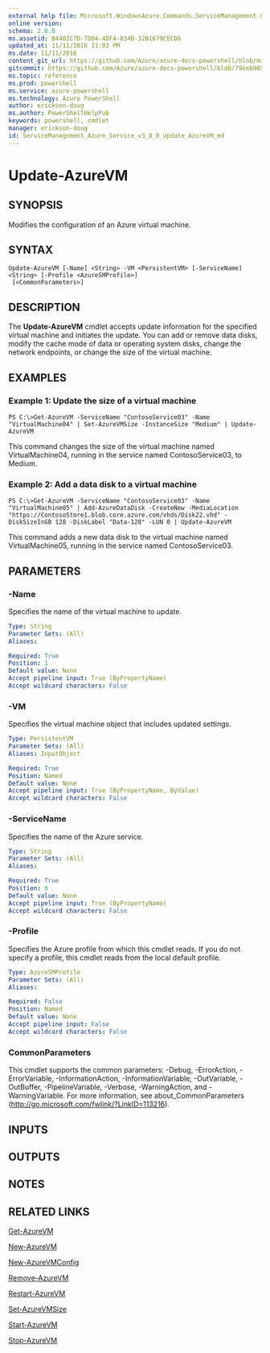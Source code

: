 ```yaml
---
external help file: Microsoft.WindowsAzure.Commands.ServiceManagement.dll-Help.xml
online version: 
schema: 2.0.0
ms.assetid: B4402C7D-7D04-4DF4-834B-32B1679CECD6
updated_at: 11/11/2016 11:03 PM
ms.date: 11/11/2016
content_git_url: https://github.com/Azure/azure-docs-powershell/blob/master/azureps-cmdlets-docs/ServiceManagement/Azure.Service/v3.0.0/Update-AzureVM.md
gitcommit: https://github.com/Azure/azure-docs-powershell/blob/79eeb985ea480979357fb4695832a0c3d29a48bf/azureps-cmdlets-docs/ServiceManagement/Azure.Service/v3.0.0/Update-AzureVM.md
ms.topic: reference
ms.prod: powershell
ms.service: azure-powershell
ms.technology: Azure PowerShell
author: erickson-doug
ms.author: PowerShellHelpPub
keywords: powershell, cmdlet
manager: erickson-doug
id: ServiceManagement_Azure_Service_v3_0_0_Update_AzureVM_md
---
```


# Update-AzureVM

## SYNOPSIS
Modifies the configuration of an Azure virtual machine.

## SYNTAX

```
Update-AzureVM [-Name] <String> -VM <PersistentVM> [-ServiceName] <String> [-Profile <AzureSMProfile>]
 [<CommonParameters>]
```

## DESCRIPTION
The **Update-AzureVM** cmdlet accepts update information for the specified virtual machine and initiates the update.
You can add or remove data disks, modify the cache mode of data or operating system disks, change the network endpoints, or change the size of the virtual machine.

## EXAMPLES

### Example 1: Update the size of a virtual machine
```
PS C:\>Get-AzureVM -ServiceName "ContosoService03" -Name "VirtualMachine04" | Set-AzureVMSize -InstanceSize "Medium" | Update-AzureVM
```

This command changes the size of the virtual machine named VirtualMachine04, running in the service named ContosoService03, to Medium.

### Example 2: Add a data disk to a virtual machine
```
PS C:\>Get-AzureVM -ServiceName "ContosoService03" -Name "VirtualMachine05" | Add-AzureDataDisk -CreateNew -MediaLocation "https://ContosoStore1.blob.core.azure.com/vhds/Disk22.vhd" -DiskSizeInGB 128 -DiskLabel "Data-128" -LUN 0 | Update-AzureVM
```

This command adds a new data disk to the virtual machine named VirtualMachine05, running in the service named ContosoService03.

## PARAMETERS

### -Name
Specifies the name of the virtual machine to update.

```yaml
Type: String
Parameter Sets: (All)
Aliases: 

Required: True
Position: 1
Default value: None
Accept pipeline input: True (ByPropertyName)
Accept wildcard characters: False
```

### -VM
Specifies the virtual machine object that includes updated settings.

```yaml
Type: PersistentVM
Parameter Sets: (All)
Aliases: InputObject

Required: True
Position: Named
Default value: None
Accept pipeline input: True (ByPropertyName, ByValue)
Accept wildcard characters: False
```

### -ServiceName
Specifies the name of the Azure service.

```yaml
Type: String
Parameter Sets: (All)
Aliases: 

Required: True
Position: 0
Default value: None
Accept pipeline input: True (ByPropertyName)
Accept wildcard characters: False
```

### -Profile
Specifies the Azure profile from which this cmdlet reads.
If you do not specify a profile, this cmdlet reads from the local default profile.

```yaml
Type: AzureSMProfile
Parameter Sets: (All)
Aliases: 

Required: False
Position: Named
Default value: None
Accept pipeline input: False
Accept wildcard characters: False
```

### CommonParameters
This cmdlet supports the common parameters: -Debug, -ErrorAction, -ErrorVariable, -InformationAction, -InformationVariable, -OutVariable, -OutBuffer, -PipelineVariable, -Verbose, -WarningAction, and -WarningVariable. For more information, see about_CommonParameters (http://go.microsoft.com/fwlink/?LinkID=113216).

## INPUTS

## OUTPUTS

## NOTES

## RELATED LINKS

[Get-AzureVM](xref:ServiceManagement/Azure.Service/v3.0.0/Get-AzureVM.md)

[New-AzureVM](xref:ServiceManagement/Azure.Service/v3.0.0/New-AzureVM.md)

[New-AzureVMConfig](xref:ServiceManagement/Azure.Service/v3.0.0/New-AzureVMConfig.md)

[Remove-AzureVM](xref:ServiceManagement/Azure.Service/v3.0.0/Remove-AzureVM.md)

[Restart-AzureVM](xref:ServiceManagement/Azure.Service/v3.0.0/Restart-AzureVM.md)

[Set-AzureVMSize](xref:ServiceManagement/Azure.Service/v3.0.0/Set-AzureVMSize.md)

[Start-AzureVM](xref:ServiceManagement/Azure.Service/v3.0.0/Start-AzureVM.md)

[Stop-AzureVM](xref:ServiceManagement/Azure.Service/v3.0.0/Stop-AzureVM.md)


